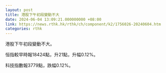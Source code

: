 ```yaml
---
layout: post
title: 港股下午初段變動不大
date: 2024-06-04 13:09:21.000000000 +08:00
link: https://news.rthk.hk/rthk/ch/component/k2/1756026-20240604.htm
categories: rthk
---
```


港股下午初段變動不大。

恒指較早時報18424點，升21點，升幅0.12%。

科技指數報3779點，跌幅0.12%。

